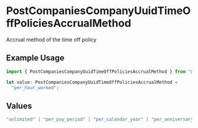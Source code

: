 # PostCompaniesCompanyUuidTimeOffPoliciesAccrualMethod

Accrual method of the time off policy

## Example Usage

```typescript
import { PostCompaniesCompanyUuidTimeOffPoliciesAccrualMethod } from "@gusto/embedded-api/models/operations/postcompaniescompanyuuidtimeoffpolicies.js";

let value: PostCompaniesCompanyUuidTimeOffPoliciesAccrualMethod =
  "per_hour_worked";
```

## Values

```typescript
"unlimited" | "per_pay_period" | "per_calendar_year" | "per_anniversary_year" | "per_hour_worked" | "per_hour_worked_no_overtime" | "per_hour_paid" | "per_hour_paid_no_overtime"
```